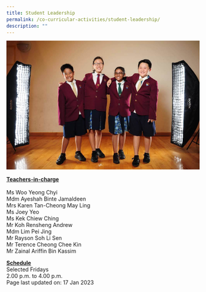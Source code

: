```yaml
---
title: Student Leadership
permalink: /co-curricular-activities/student-leadership/
description: ""
---
```

<img src="/images/sl.jpeg">
<p><u><strong>Teachers-in-charge</strong></u><br><br>Ms Woo Yeong Chyi<br>Mdm Ayeshah Binte Jamaldeen<br>Mrs Karen Tan-Cheong May Ling<br>Ms Joey Yeo<br>Ms Kek Chiew Ching<br>Mr Koh Rensheng Andrew<br>Mdm Lim Pei Jing<br>Mr Rayson Soh Li Sen<br>Mr Terence Cheong Chee Kin<br>Mr Zainal Ariffin Bin Kassim</p>
<p><u><strong>Schedule</strong></u><br>
Selected Fridays<br>2.00 p.m. to 4.00 p.m.<br>
Page last updated on: 17 Jan 2023</p>